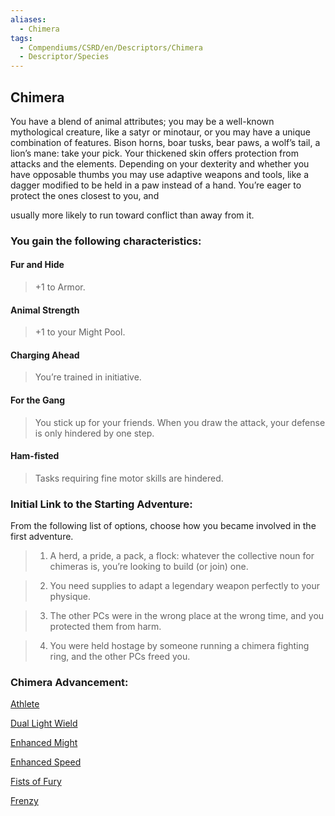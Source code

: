 ```yaml
---
aliases:
  - Chimera
tags:
  - Compendiums/CSRD/en/Descriptors/Chimera
  - Descriptor/Species
---
```

  
## Chimera    
You have a blend of animal attributes; you may be a well-known mythological creature, like a satyr or minotaur, or you may have a unique combination of features. Bison horns, boar tusks, bear paws, a wolf’s tail, a lion’s mane: take your pick. Your thickened skin offers protection from attacks and the elements. Depending on your dexterity and whether you have opposable thumbs you may use adaptive weapons and tools, like a dagger modified to be held in a paw instead of a hand. You’re eager to protect the ones closest to you, and  
usually more likely to run toward conflict than away from it.  
### You gain the following characteristics:  
#### Fur and Hide   
>+1 to Armor.  
####  Animal Strength   
>+1 to your Might Pool.  
#### Charging Ahead  
>You’re trained in initiative.  
#### For the Gang  
>You stick up for your friends. When you draw the attack, your defense is only hindered by one step.  
#### Ham-fisted   
>Tasks requiring fine motor skills are hindered.  
### Initial Link to the Starting Adventure:   
From the following list of options, choose how you became involved in the first adventure.  
  
>1. A herd, a pride, a pack, a flock: whatever the collective noun for chimeras is, you’re looking to build (or join) one.  
>2. You need supplies to adapt a legendary weapon perfectly to your physique.  
>3. The other PCs were in the wrong place at the wrong time, and you protected them from harm.  
>4. You were held hostage by someone running a chimera fighting ring, and the other PCs freed you.  
### Chimera Advancement:  
[Athlete](Athlete.md)   
[Dual Light Wield](Dual-Light-Wield.md)  
[Enhanced Might](Enhanced-Might.md)  
[Enhanced Speed](Enhanced-Speed.md)  
[Fists of Fury](Fists-of-Fury.md)   
[Frenzy](Frenzy.md)  
